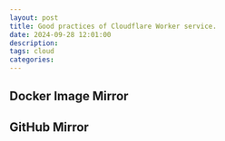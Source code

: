 ```yaml
---
layout: post
title: Good practices of Cloudflare Worker service.
date: 2024-09-28 12:01:00
description:
tags: cloud
categories:
---
```


## Docker Image Mirror

## GitHub Mirror

